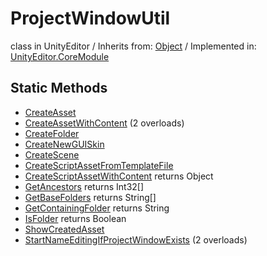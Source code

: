 # ProjectWindowUtil
class in UnityEditor
 / Inherits from: <a href="https://docs.unity3d.com/6000.0/Documentation/ScriptReference/Object.html">Object</a> / Implemented in: <a href="https://docs.unity3d.com/6000.0/Documentation/ScriptReference/UnityEditor.CoreModule.html">UnityEditor.CoreModule</a>
## Static Methods
- <a href="https://docs.unity3d.com/6000.0/Documentation/ScriptReference/ProjectWindowUtil.CreateAsset.html">CreateAsset</a>
- <a href="https://docs.unity3d.com/6000.0/Documentation/ScriptReference/ProjectWindowUtil.CreateAssetWithContent.html">CreateAssetWithContent</a> (2 overloads)
- <a href="https://docs.unity3d.com/6000.0/Documentation/ScriptReference/ProjectWindowUtil.CreateFolder.html">CreateFolder</a>
- <a href="https://docs.unity3d.com/6000.0/Documentation/ScriptReference/ProjectWindowUtil.CreateNewGUISkin.html">CreateNewGUISkin</a>
- <a href="https://docs.unity3d.com/6000.0/Documentation/ScriptReference/ProjectWindowUtil.CreateScene.html">CreateScene</a>
- <a href="https://docs.unity3d.com/6000.0/Documentation/ScriptReference/ProjectWindowUtil.CreateScriptAssetFromTemplateFile.html">CreateScriptAssetFromTemplateFile</a>
- <a href="https://docs.unity3d.com/6000.0/Documentation/ScriptReference/ProjectWindowUtil.CreateScriptAssetWithContent.html">CreateScriptAssetWithContent</a> returns Object
- <a href="https://docs.unity3d.com/6000.0/Documentation/ScriptReference/ProjectWindowUtil.GetAncestors.html">GetAncestors</a> returns Int32[]
- <a href="https://docs.unity3d.com/6000.0/Documentation/ScriptReference/ProjectWindowUtil.GetBaseFolders.html">GetBaseFolders</a> returns String[]
- <a href="https://docs.unity3d.com/6000.0/Documentation/ScriptReference/ProjectWindowUtil.GetContainingFolder.html">GetContainingFolder</a> returns String
- <a href="https://docs.unity3d.com/6000.0/Documentation/ScriptReference/ProjectWindowUtil.IsFolder.html">IsFolder</a> returns Boolean
- <a href="https://docs.unity3d.com/6000.0/Documentation/ScriptReference/ProjectWindowUtil.ShowCreatedAsset.html">ShowCreatedAsset</a>
- <a href="https://docs.unity3d.com/6000.0/Documentation/ScriptReference/ProjectWindowUtil.StartNameEditingIfProjectWindowExists.html">StartNameEditingIfProjectWindowExists</a> (2 overloads)
